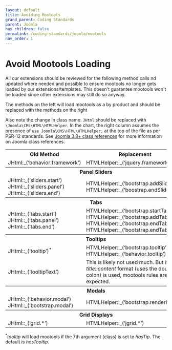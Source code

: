 ```yaml
---
layout: default
title: Avoiding Mootools
grand_parent: Coding Standards
parent: Joomla
has_children: false
permalink: /coding-standards/joomla/mootools
nav_order: 1
---
```


# Avoid Mootools Loading

All our extensions should be reviewed for the following method calls 
nd updated where needed and possible to ensure mootools no longer gets
loaded by our extensions/templates. This doesn't guarantee mootools won't
be loaded since other extensions may still do so anyway.

The methods on the left will load mootools as a by product and should be replaced
with the methods on the right

Also note the change in class name. `JHtml` should be replaced with 
`\Joomla\CMS\HTML\HTMLHelper`. In the chart, the right column assumes
the presence of `use Joomla\CMS\HTML\HTMLHelper;` at the top of the file
as per PSR-12 standards. See [Joomla 3.8+ class references](/coding-standards/joomla#joomla-38-class-references)
for more information on Joomla class references.

<table valign="top">
    <tr>
       <th>Old Method</th>
       <th>Replacement</th>
    </tr>
    <tr>
        <td>JHtml:_(‘behavior.framework’)</td>
        <td>HTMLHelper::_(‘jquery.framework’)</td>
    </tr>
    <tr>
        <th colspan="2">Panel Sliders</th>
    </tr>
    <tr>
        <td>
            JHtml::_(‘sliders.start’)<br>
            JHtml::_(‘sliders.panel’)<br>
            JHtml::_(‘sliders.end’)</td>
        <td>
            HTMLHelper::_(‘bootstrap.addSlide’)<br>
            HTMLHelper::_(‘boostrap.endSlide’)
        </td>
    </tr>
    <tr>
        <th colspan="2">Tabs</th>
    </tr>
    <td>
        JHtml::_(‘tabs.start’)<br>
        JHtml::_(‘tabs.panel’)<br>
        JHtml::_(‘tabs.end’)
    </td>
    <td>
        HTMLHelper::_(‘bootstrap.startTabSet’)<br>
        HTMLHelper::_(‘bootstrap.addTab’)<br>
        HTMLHelper::_(‘bootstrap.endTab’)<br>
        HTMLHelper::_(‘bootstrap.endTabSet’)
    </td>
    <tr>
        <th colspan="2">Tooltips</th>
    </tr>
    <tr>
        <td>
            JHtml::_(‘tooltip’)<sup>*</sup>
        </td>
        <td>
            HTMLHelper::_(‘bootstrap.tooltip’)<br>
            HTMLHelper::_(‘behavior.tooltip’)
        </td>
    </tr>
    <tr>
        <td>
            JHtml::_(‘tooltipText’)
        </td>
        <td>
            This is likely not used much. But if the <em>title::content</em>
            format (uses the double colon) is used, mootools rules are expected.
        </td>
    </tr>
    <tr>
        <th colspan="2">Modals</th>
    </tr>
    <tr>
        <td>
            JHtml::_(‘behavior.modal’)<br>
            JHtml::_(‘bootstrap.modal’)
        </td>
        <td>
            HTMLHelper::_(‘bootstrap.renderModal’)
        </td>
    </tr>
    <tr>
        <th colspan="2">Grid Displays</th>
    </tr>
    <tr>
        <td>
            JHtml::_(‘grid.*’)
        </td>
        <td>
            HTMLHelper::_(‘jgrid.*’)
        </td>
    </tr>
</table>

<sup>*</sup>_tooltip_ will load mootools if the 7th argument (class) is set to _hasTip_.
The default is _hasTooltip_.  
